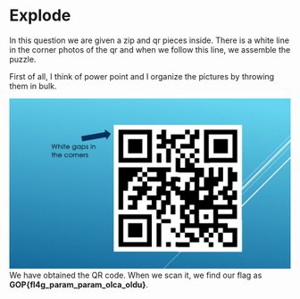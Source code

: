 # Explode

In this question we are given a zip and qr pieces inside. There is a white line in the corner photos of the qr and when we follow this line, we assemble the puzzle.

First of all, I think of power point and I organize the pictures by throwing them in bulk.

![alt text](explode.png)
We have obtained the QR code. When we scan it, we find our flag as **GOP{fl4g_param_param_olca_oldu}**.